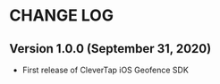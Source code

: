 # CHANGE LOG

## Version 1.0.0 (September 31, 2020)
* First release of CleverTap iOS Geofence SDK 


